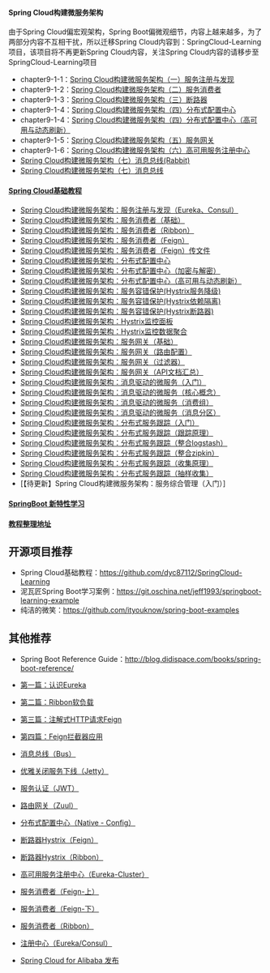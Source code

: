 #### Spring Cloud构建微服务架构
由于Spring Cloud偏宏观架构，Spring Boot偏微观细节，内容上越来越多，为了两部分内容不互相干扰，所以迁移Spring Cloud内容到：SpringCloud-Learning项目，该项目将不再更新Spring Cloud内容，关注Spring Cloud内容的请移步至SpringCloud-Learning项目

- chapter9-1-1：[Spring Cloud构建微服务架构（一）服务注册与发现](http://blog.didispace.com/springcloud1/)
- chapter9-1-2：[Spring Cloud构建微服务架构（二）服务消费者](http://blog.didispace.com/springcloud1/)
- chapter9-1-3：[Spring Cloud构建微服务架构（三）断路器](http://blog.didispace.com/springcloud3/)
- chapter9-1-4：[Spring Cloud构建微服务架构（四）分布式配置中心](http://blog.didispace.com/springcloud4/)
- chapter9-1-4：[Spring Cloud构建微服务架构（四）分布式配置中心（高可用与动态刷新）](http://blog.didispace.com/springcloud4-2/)
- chapter9-1-5：[Spring Cloud构建微服务架构（五）服务网关](http://blog.didispace.com/springcloud5/)
- chapter9-1-6：[Spring Cloud构建微服务架构（六）高可用服务注册中心](http://blog.didispace.com/springcloud6/)
- [Spring Cloud构建微服务架构（七）消息总线(Rabbit)](http://blog.didispace.com/springcloud7/)
- [Spring Cloud构建微服务架构（七）消息总线](http://blog.didispace.com/springcloud7-2/)

#### [Spring Cloud基础教程](http://blog.didispace.com/Spring-Cloud%E5%9F%BA%E7%A1%80%E6%95%99%E7%A8%8B/)
- [Spring Cloud构建微服务架构：服务注册与发现（Eureka、Consul）](http://blog.didispace.com/spring-cloud-starter-dalston-1/)
- [Spring Cloud构建微服务架构：服务消费者（基础）](http://blog.didispace.com/spring-cloud-starter-dalston-2-1/)
- [Spring Cloud构建微服务架构：服务消费者（Ribbon）](http://blog.didispace.com/spring-cloud-starter-dalston-2-2/)
- [Spring Cloud构建微服务架构：服务消费者（Feign）](http://blog.didispace.com/spring-cloud-starter-dalston-2-3/)
- [Spring Cloud构建微服务架构：服务消费者（Feign）传文件](http://blog.didispace.com/spring-cloud-starter-dalston-2-4/)
- [Spring Cloud构建微服务架构：分布式配置中心](http://blog.didispace.com/spring-cloud-starter-dalston-3)
- [Spring Cloud构建微服务架构：分布式配置中心（加密与解密）](http://blog.didispace.com/spring-cloud-starter-dalston-3)
- [Spring Cloud构建微服务架构：分布式配置中心（高可用与动态刷新）](http://blog.didispace.com/springcloud4-2/)
- [Spring Cloud构建微服务架构：服务容错保护(Hystrix服务降级)](http://blog.didispace.com/spring-cloud-starter-dalston-4-1)
- [Spring Cloud构建微服务架构：服务容错保护(Hystrix依赖隔离)](http://blog.didispace.com/spring-cloud-starter-dalston-4-2)
- [Spring Cloud构建微服务架构：服务容错保护(Hystrix断路器)](http://blog.didispace.com/spring-cloud-starter-dalston-4-3)
- [Spring Cloud构建微服务架构：Hystrix监控面板](http://blog.didispace.com/spring-cloud-starter-dalston-5-1)
- [Spring Cloud构建微服务架构：Hystrix监控数据聚合](http://blog.didispace.com/spring-cloud-starter-dalston-5-2)
- [Spring Cloud构建微服务架构：服务网关（基础）](http://blog.didispace.com/spring-cloud-starter-dalston-6-1/)
- [Spring Cloud构建微服务架构：服务网关（路由配置）](http://blog.didispace.com/spring-cloud-starter-dalston-6-2/)
- [Spring Cloud构建微服务架构：服务网关（过滤器）](http://blog.didispace.com/spring-cloud-starter-dalston-6-3/)
- [Spring Cloud构建微服务架构：服务网关（API文档汇总）](http://blog.didispace.com/Spring-Cloud-Zuul-use-Swagger-API-doc/)
- [Spring Cloud构建微服务架构：消息驱动的微服务（入门）](http://blog.didispace.com/spring-cloud-starter-dalston-7-1/)
- [Spring Cloud构建微服务架构：消息驱动的微服务（核心概念）](http://blog.didispace.com/spring-cloud-starter-dalston-7-2/)
- [Spring Cloud构建微服务架构：消息驱动的微服务（消费组）](http://blog.didispace.com/spring-cloud-starter-dalston-7-2/)
- [Spring Cloud构建微服务架构：消息驱动的微服务（消息分区）](http://blog.didispace.com/spring-cloud-starter-dalston-7-4/)
- [Spring Cloud构建微服务架构：分布式服务跟踪（入门）](http://blog.didispace.com/spring-cloud-starter-dalston-8-1/)
- [Spring Cloud构建微服务架构：分布式服务跟踪（跟踪原理）](http://blog.didispace.com/spring-cloud-starter-dalston-8-2/)
- [Spring Cloud构建微服务架构：分布式服务跟踪（整合logstash）](http://blog.didispace.com/spring-cloud-starter-dalston-8-3/)
- [Spring Cloud构建微服务架构：分布式服务跟踪（整合zipkin）](http://blog.didispace.com/spring-cloud-starter-dalston-8-4/)
- [Spring Cloud构建微服务架构：分布式服务跟踪（收集原理）](http://blog.didispace.com/spring-cloud-starter-dalston-8-5/)
- [Spring Cloud构建微服务架构：分布式服务跟踪（抽样收集）](http://blog.didispace.com/spring-cloud-starter-dalston-8-6/)
- [【待更新】Spring Cloud构建微服务架构：服务综合管理（入门）]

#### [SpringBoot 新特性学习](http://blog.didispace.com/Spring-Boot-2-0-feature/)

#### [教程整理地址](http://blog.didispace.com/)

## 开源项目推荐

- Spring Cloud基础教程：https://github.com/dyc87112/SpringCloud-Learning
- 泥瓦匠Spring Boot学习案例：https://git.oschina.net/jeff1993/springboot-learning-example
- 纯洁的微笑：https://github.com/ityouknow/spring-boot-examples

## 其他推荐

- Spring Boot Reference Guide：http://blog.didispace.com/books/spring-boot-reference/


- [第一篇：认识Eureka](https://blog.battcn.com/2018/09/27/springcloud/finchley/finchley-learn-eureka/)
- [第二篇：Ribbon软负载](https://blog.battcn.com/2018/09/28/springcloud/finchley/finchley-lb-ribbon/)
- [第三篇：注解式HTTP请求Feign](https://blog.battcn.com/2018/09/30/springcloud/finchley/finchley-learn-feign/)
- [第四篇：Feign拦截器应用](https://blog.battcn.com/2018/10/22/springcloud/finchley/finchley-feign-interceptor/)
- [消息总线（Bus）](https://blog.battcn.com/2017/08/21/springcloud/dalston/spring-cloud-bus/)
- [优雅关闭服务下线（Jetty）](https://blog.battcn.com/2017/08/20/springcloud/dalston/spring-cloud-shutdown/)
- [服务认证（JWT）](https://blog.battcn.com/2017/08/15/springcloud/dalston/spring-cloud-security-jwt/)
- [路由网关（Zuul）](https://blog.battcn.com/2017/08/14/springcloud/dalston/spring-cloud-zuul/)
- [分布式配置中心（Native - Config）](https://blog.battcn.com/2017/08/11/springcloud/dalston/spring-cloud-config/)
- [断路器Hystrix（Feign）](https://blog.battcn.com/2017/08/07/springcloud/dalston/spring-cloud-feign-hystrix/)
- [断路器Hystrix（Ribbon）](https://blog.battcn.com/2017/08/02/springcloud/dalston/spring-cloud-ribbon-hystrix/)
- [高可用服务注册中心（Eureka-Cluster）](https://blog.battcn.com/2017/07/31/springcloud/dalston/spring-cloud-eureka-cluster/)
- [服务消费者（Feign-上）](https://blog.battcn.com/2017/07/28/springcloud/dalston/spring-cloud-feign-up/)
- [服务消费者（Feign-下）](https://blog.battcn.com/2017/07/29/springcloud/dalston/spring-cloud-feign-down/)
- [服务消费者（Ribbon）](https://blog.battcn.com/2017/07/26/springcloud/dalston/spring-cloud-ribbon/)
- [注册中心（Eureka/Consul）](https://blog.battcn.com/2017/07/25/springcloud/dalston/spring-cloud-discovery/)

- [Spring Cloud for Alibaba 发布](https://blog.battcn.com/2018/10/31/other/spring-cloud-alibaba/)